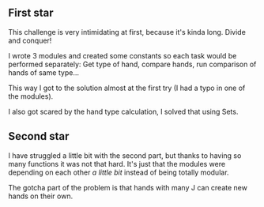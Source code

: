 ## First star

This challenge is very intimidating at first, because it's kinda long. Divide and conquer!

I wrote 3 modules and created some constants so each task would be performed separately: Get type of hand, compare hands, run comparison of hands of same type...

This way I got to the solution almost at the first try (I had a typo in one of the modules).

I also got scared by the hand type calculation, I solved that using Sets.

## Second star

I have struggled a little bit with the second part, but thanks to having so many functions it was not that hard. It's just that the modules were depending on each other _a little bit_ instead of being totally modular.

The gotcha part of the problem is that hands with many J can create new hands on their own.
